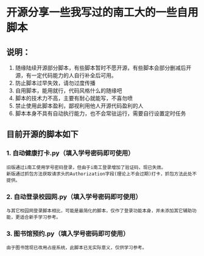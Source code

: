 # 开源分享一些我写过的南工大的一些自用脚本
## 说明：  
1. 随缘陆续开源部分脚本，有些脚本暂时不愿开源，有些脚本会部分删减后开源，有一定代码能力的人自行补全后可用。
2. 防止脚本过早失效，请勿过度传播
3. 自用脚本，能用就行，代码风格什么的随缘吧
4. 脚本的技术力不高，主要有耐心就能写，不喜勿喷
5. 禁止使用此脚本盈利，鄙视利用他人开源代码盈利的人
6. 脚本本身不具有自动执行能力，也不会常驻运行，需要自行设置定时任务

## 目前开源的脚本如下  
### 1. 自动健康打卡.py（填入学号密码即可使用）
    旧版通过i南工使用学号密码登录，但由于i南工登录增加了验证码，现已失效。  
    新版通过抓包方法获取请求头的Authorization字段(理论上不会过期)打卡，抓包方法此处不提供。
### 2. 自动登录校园网.py（填入学号密码即可使用）
    与其它校园网登录脚本相比，可能是最简化的脚本，仅作了登录功能本身，并未添加其它辅助功能，更适合新手学习参考。
### 3. 图书馆预约.py（填入学号密码即可使用）
    由于图书馆现已改用占座系统，此脚本已无实际意义，仅供学习参考。
